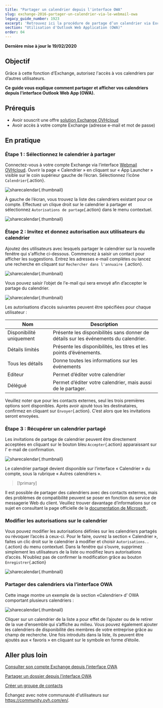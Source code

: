 ```yaml
---
title: "Partager un calendrier depuis l'interface OWA"
slug: exchange-2016-partager-un-calendrier-via-le-webmail-owa
legacy_guide_number: 1923
excerpt: 'Retrouvez ici la procédure de partage d’un calendrier via Exchange'
section: "Utilisation d'Outlook Web Application (OWA)"
order: 04
---
```


**Dernière mise à jour le 19/02/2020**


## Objectif

Grâce à cette fonction d’Exchange, autorisez l'accès à vos calendriers par d’autres utilisateurs.

**Ce guide vous explique comment partager et afficher vos calendriers depuis l'interface Outlook Web App (OWA).**

## Prérequis

- Avoir souscrit une offre [solution Exchange OVHcloud](https://www.ovhcloud.com/fr/emails/hosted-exchange/) 
- Avoir accès à votre compte Exchange (adresse e-mail et mot de passe)

## En pratique

### Étape 1 : Sélectionnez le calendrier à partager

Connectez-vous à votre compte Exchange via l’interface [Webmail OVHcloud](https://www.ovh.com/fr/mail/). Ouvrir la page « Calendrier » en cliquant sur « App Launcher » visible sur le coin supérieur gauche de l’écran. Sélectionnez l’icône `Calendrier`{.action}.

![sharecalendar](images/exchange-calendars-step1.png){.thumbnail}

À gauche de l’écran, vous trouvez la liste des calendriers existant pour ce compte.  Effectuez un clique droit sur le calendrier à partager et sélectionnez `Autorisations de partage`{.action} dans le menu contextuel.

![sharecalendar](images/exchange-calendars-step2.png){.thumbnail}

### Étape 2 : Invitez et donnez autorisation aux utilisateurs du calendrier

Ajoutez des utilisateurs avec lesquels partager le calendrier sur la nouvelle fenêtre qui s'affiche ci-dessous. Commencez à saisir un contact pour afficher les suggestions. Entrez les adresses e-mail complètes ou lancez une recherche en cliquant sur `Rechercher dans l'annuaire `{.action}. 

![sharecalendar](images/exchange-calendars-step3.png){.thumbnail}

Vous pouvez saisir l’objet de l'e-mail qui sera envoyé afin d’accepter le partage du calendrier.

![sharecalendar](images/exchange-calendars-step4.png){.thumbnail}

Les autorisations d’accès suivantes peuvent être spécifiées pour chaque utilisateur :

|Nom|Description|
|---|---|
|Disponibilité uniquement|Présente les disponibilités sans donner de détails sur les événements du calendrier.|
|Détails limités|Présente les disponibilités, les titres et les points d’événements.|
|Tous les détails|Donne toutes les informations sur les événements|
|Editeur|Permet d’éditer votre calendrier|
|Délégué|Permet d’éditer votre calendrier, mais aussi de le partager.|

Veuillez noter que pour les contacts externes, seul les trois premières options sont disponibles. Après avoir ajouté tous les destinataires, confirmez en cliquant sur `Envoyer`{.action}. C’est alors que les invitations seront envoyées.

### Étape 3 : Récupérer un calendrier partagé

Les invitations de partage de calendrier peuvent être directement acceptées en cliquant sur le bouton bleu `Accepter`{.action} apparaissant sur l’ e-mail de confirmation.

![sharecalendar](images/exchange-calendars-step5.png){.thumbnail}

Le calendrier partagé devient disponible sur l’interface « Calendrier » du compte, sous la rubrique « Autres calendriers ».

> [!primary]
>
Il est possible de partager des calendriers avec des contacts externes, mais des problèmes de compatibilité peuvent se poser en fonction du service de messagerie Web du client. Veuillez trouver davantage d’informations sur ce sujet en consultant la page officielle de la [documentation de Microsoft ](https://support.microsoft.com/fr-fr/help/10106/how-to-open-a-shared-calendar-from-an-outlook-sharing-invitation).
>


### Modifier les autorisations sur le calendrier

Vous pouvez modifier les autorisations définies sur les calendriers partagés ou révoquer l’accès à ceux-ci.  Pour le faire, ouvrez la section « Calendrier », faites un clic droit sur le calendrier à modifier et choisir `Autorisations..`{.action} du menu contextuel. Dans la fenêtre qui s’ouvre, supprimez simplement les utilisateurs de la liste ou modifiez leurs autorisations d’accès. N’oubliez pas de confirmer la modification grâce au bouton  `Enregistrer`{.action} 

![sharecalendar](images/exchange-calendars-step6.png){.thumbnail}

### Partager des calendriers via l’interface OWA

Cette image montre un exemple de la section «Calendrier» d’ OWA comportant plusieurs calendriers :

![sharecalendar](images/exchange-calendars-step7.png){.thumbnail}

Cliquer sur un calendrier de la liste a pour effet de l’ajouter ou de le retirer de la vue d’ensemble qui s’affiche au milieu. Vous pouvez également ajouter les calendriers de disponibilité des membres de votre entreprise grâce au champ de recherche. Une fois introduits dans la liste, ils peuvent être ajoutés aux « favoris » en cliquant sur le symbole en forme d’étoile.

## Aller plus loin

[Consulter son compte Exchange depuis l’interface OWA](https://docs.ovh.com/fr/microsoft-collaborative-solutions/exchange-2016-guide-utilisation-outlook-web-app/)

[Partager un dossier depuis l’interface OWA](https://docs.ovh.com/fr/microsoft-collaborative-solutions/exchange-2016-partager-un-dossier-via-le-webmail-owa/)

[Créer un groupe de contacts](https://docs.ovh.com/fr/microsoft-collaborative-solutions/exchange-utilisation-des-groupes-mailing-list/)


Échangez avec notre communauté d'utilisateurs sur <https://community.ovh.com/en/>.
